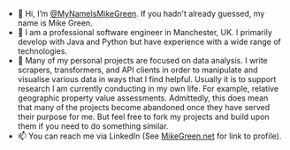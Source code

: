 - 👋 Hi, I’m [@MyNameIsMikeGreen](https://github.com/MyNameIsMikeGreen). If you hadn't already guessed, my name is Mike Green.
- 👀 I am a professional software engineer in Manchester, UK. I primarily develop with Java and Python but have experience with a wide range of technologies.
- 🌱 Many of my personal projects are focused on data analysis. I write scrapers, transformers, and API clients in order to manipulate and visualise various data in ways that I find helpful. Usually it is to support research I am currently conducting in my own life. For example, relative geographic property value assessments. Admittedly, this does mean that many of the projects become abandoned once they have served their purpose for me. But feel free to fork my projects and build upon them if you need to do something similar.
- 📫 You can reach me via LinkedIn (See [MikeGreen.net](https://MikeGreen.net) for link to profile).
